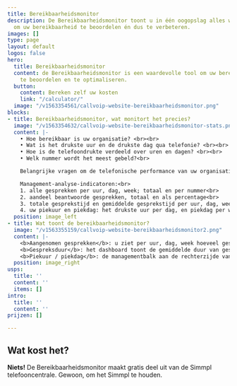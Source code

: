 ```yaml
---
title: Bereikbaarheidsmonitor
description: De Bereikbaarheidsmonitor toont u in één oogopslag alles wat u wilt weten
  om uw bereikbaarheid te beoordelen én dus te verbeteren.
images: []
type: page
layout: default
logos: false
hero:
  title: Bereikbaarheidsmonitor
  content: de Bereikbaarheidsmonitor is een waardevolle tool om uw bereikbaarheid
    te beoordelen en te optimaliseren.
  button:
    content: Bereken zelf uw kosten
    link: "/calculator/"
  image: "/v1563354561/callvoip-website-bereikbaarheidsmonitor.png"
blocks:
- title: Bereikbaarheidsmonitor, wat monitort het precies?
  image: "/v1563354632/callvoip-website-bereikbaarheidsmonitor-stats.png"
  content: |-
    • Hoe bereikbaar is uw organisatie? <br><br>
    • Wat is het drukste uur en de drukste dag qua telefonie? <br><br>
    • Hoe is de telefoondrukte verdeeld over uren en dagen? <br><br>
    • Welk nummer wordt het meest gebeld?<br>

    Belangrijke vragen om de telefonische performance van uw organisatie in kaart te brengen.

    Management-analyse-indicatoren:<br>
    1. alle gesprekken per uur, dag, week; totaal en per nummer<br>
    2. aandeel beantwoorde gesprekken, totaal en als percentage<br>
    3. totale gesprekstijd en gemiddelde gesprekstijd per uur, dag, week<br>
    4. uw piekuur en piekdag: het drukste uur per dag, en piekdag per week
  position: image_left
- title: Wat toont de bereikbaarheidsmonitor?
  image: "/v1563355159/callvoip-website-bereikbaarheidsmonitor2.png"
  content: |-
    <b>Aangenomen gesprekken</b>: u ziet per uur, dag, week hoeveel gesprekken er totaal waren en welk deel daarvan is aangenomen. Dit wordt uitgedrukt in een aantal en een percentage. U kunt de beantwoorde gesprekken bekijken voor het totaal en elke individuele nummer.<br><br>
    <b>Gespreksduur</b>: het dashboard toont de gemiddelde duur van gesprekken in de gewenste periode (uur, dag, week) en toont bovendien de totale gespreksduur per uur, dag en week en berekent ook de gemiddelde gespreksduur. Waardevolle stuurinformatie voor het management!<br><br>
    <b>Piekuur / piekdag</b>: de managementbalk aan de rechterzijde van het dashboard toont u op welk uur van de dag cq. op welke dag van de week er de meeste telefoondrukte is. Een simpel feit, maar toch waardevol te weten en ook hoe dit zich ontwikkelt in uw activiteitenseizoenen.
  position: image_right
usps:
  title: ''
  content: ''
  items: []
intro:
  title: ''
  content: ''
prijzen: []

---
```

## Wat kost het?

**Niets!** De Bereikbaarheidsmonitor maakt gratis deel uit van de Simmpl telefooncentrale. Gewoon, om het Simmpl te houden.